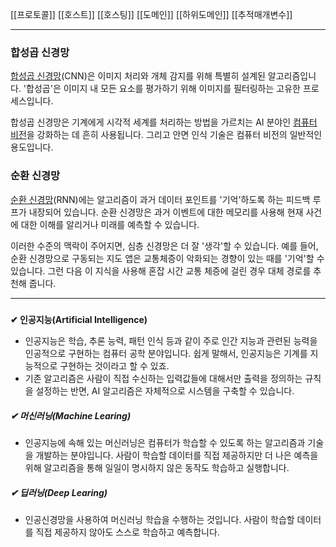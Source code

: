 [[프로토콜]]
[[호스트]]
[[호스팅]]
[[도메인]]
[[하위도메인]]
[[추적매개변수]]



---

### 합성곱 신경망

[합성곱 신경망](https://towardsdatascience.com/a-comprehensive-guide-to-convolutional-neural-networks-the-eli5-way-3bd2b1164a53)(CNN)은 이미지 처리와 개체 감지를 위해 특별히 설계된 알고리즘입니다. '합성곱'은 이미지 내 모든 요소를 평가하기 위해 이미지를 필터링하는 고유한 프로세스입니다.

합성곱 신경망은 기계에게 시각적 세계를 처리하는 방법을 가르치는 AI 분야인 [컴퓨터 비전](https://www.sas.com/en_us/insights/analytics/computer-vision.html)을 강화하는 데 흔히 사용됩니다. 그리고 안면 인식 기술은 컴퓨터 비전의 일반적인 용도입니다.

### 순환 신경망

[순환 신경망](https://builtin.com/data-science/recurrent-neural-networks-and-lstm)(RNN)에는 알고리즘이 과거 데이터 포인트를 '기억'하도록 하는 피드백 루프가 내장되어 있습니다. 순환 신경망은 과거 이벤트에 대한 메모리를 사용해 현재 사건에 대한 이해를 알리거나 미래를 예측할 수 있습니다.

이러한 수준의 맥락이 주어지면, 심층 신경망은 더 잘 '생각'할 수 있습니다. 예를 들어, 순환 신경망으로 구동되는 지도 앱은 교통체증이 악화되는 경향이 있는 때를 '기억'할 수 있습니다. 그런 다음 이 지식을 사용해 혼잡 시간 교통 체증에 걸린 경우 대체 경로를 추천해 줍니다.

---

##### 
  
**✔ 인공지능(Artificial Intelligence)**

- 인공지능은 학습, 추론 능력, 패턴 인식 등과 같이 주로 인간 지능과 관련된 능력을 인공적으로 구현하는 컴퓨터 공학 분야입니다. 쉽게 말해서, 인공지능은 기계를 지능적으로 구현하는 것이라고 할 수 있죠.  
- 기존 알고리즘은 사람이 직접 수신하는 입력값들에 대해서만 출력을 정의하는 규칙을 설정하는 반면, AI 알고리즘은 자체적으로 시스템을 구축할 수 있습니다.

##### _**✔ 머신러닝(Machine Learing)**_

- 인공지능에 속해 있는 머신러닝은 컴퓨터가 학습할 수 있도록 하는 알고리즘과 기술을 개발하는 분야입니다. 사람이 학습할 데이터를 직접 제공하지만 더 나은 예측을 위해 알고리즘을 통해 일일이 명시하지 않은 동작도 학습하고 실행합니다.

##### _**✔ 딥러닝(Deep Learing)**_

- 인공신경망을 사용하여 머신러닝 학습을 수행하는 것입니다. 사람이 학습할 데이터를 직접 제공하지 않아도 스스로 학습하고 예측합니다.